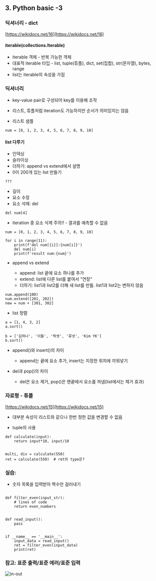 ## 3. Python basic -3

### 딕셔너리 - dict
[https://wikidocs.net/16](https://wikidocs.net/16)

#### iterable(collections.Iterable)

* iterable 객체 - 반복 가능한 객체
* 대표적 iterable 타입 - list, tuple(튜플), dict, set(집합), str(문자열), bytes, range
* list는 iterable의 속성을 가짐

### 딕셔너리

* key-value pair로 구성되어 key를 이용해 조작
* 리스트, 튜플처럼 iteration도 가능하지만 순서가 의미있지는 않음


* 리스트 샘플

```
num = [0, 1, 2, 3, 4, 5, 6, 7, 8, 9, 10]

```
#### list 다루기

* 인덱싱
* 슬라이싱
* 더하기: append vs extend에서 설명
* 0이 200개 있는 list 만들기

```
???
``` 
* 길이
* 요소 수정
* 요소 삭제: del

```
del num[4]
```

* iteration 중 요소 삭제 주의!! - 결과를 예측할 수 없음

```
num = [0, 1, 2, 3, 4, 5, 6, 7, 8, 9, 10]

for i in range(11):
    print(f'del num[{i}]:{num[i]}')
    del num[i]
    print(f'result num:{num}')
```

* append vs extend

  * append: list 끝에 요소 하나를 추가
  * extend: list에 다른 list를 붙여서 "연장"
  * 더하기: list1과 list2를 더해 새 list를 만듦. list1과 list2는 변하지 않음

```
num.append(100)
num.extend([201, 202])
new = num + [301, 302]
```

* list 정렬

```
a = [1, 4, 3, 2]
a.sort()

b = ['김하나', '이둘', '박셋', '류넷', 'Kim YK']
b.sort()
```

* append()와 insert()의 차이
  * append는 끝에 요소 추가, insert는 지정한 위치에 끼워넣기

* del과 pop()의 차이
  * del은 요소 제거, pop()은 맨끝에서 요소를 꺼냄(list에서는 제거 효과)

### 자료형 - 튜플

[https://wikidocs.net/15](https://wikidocs.net/15)

* 대부분 속성이 리스트와 같으나 한번 정한 값을 변경할 수 없음

* tuple의 사용

```
def calculate(input):
    return input*10, input/10


multi, div = calculate(550)
ret = calculate(550)  # ret의 type은?
```


### 실습:

* 숫자 목록을 입력받아 짝수만 걸러내기

```

def filter_even(input_str):
    # lines of code
    return even_numbers


def read_input():
    pass


if __name__ == '__main__':
    input_data = read_input()
    ret = filter_even(input_data)
    print(ret)
```

### 참고: 표준 출력/표준 에러/표준 입력
![in-out](./files/stdin_stdout.png)
